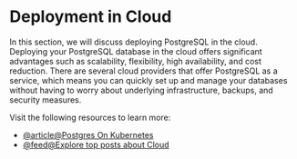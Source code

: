 # Deployment in Cloud

In this section, we will discuss deploying PostgreSQL in the cloud. Deploying your PostgreSQL database in the cloud offers significant advantages such as scalability, flexibility, high availability, and cost reduction. There are several cloud providers that offer PostgreSQL as a service, which means you can quickly set up and manage your databases without having to worry about underlying infrastructure, backups, and security measures.

Visit the following resources to learn more:

- [@article@Postgres On Kubernetes](https://cloudnative-pg.io/)
- [@feed@Explore top posts about Cloud](https://app.daily.dev/tags/cloud?ref=roadmapsh)
